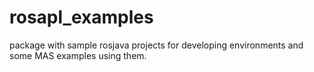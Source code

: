 rosapl_examples
===============

package with sample rosjava projects for developing environments and some MAS examples using them. 
